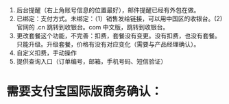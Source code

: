 1. 后台提醒（右上角账号信息的位置最好），邮件提醒已经有外包在做。
2. 已绑定：支付方式。未绑定：（1）销售发给链接，可以用中国区的收银台。(2)官网的 .cn 跳转到收银台。com 中文版，跳转到收银台。
3. 更改套餐这个功能，不完善：扣费，套餐没有变更。没有扣费，也没有套餐。只能升级。升级套餐，价格有没有对应变化（需要与产品经理确认）。
4. 自定义扣费，手动操作
5. 提供查询入口（订单编号，邮箱，手机号码、短信验证）
# 需要支付宝国际版商务确认：
